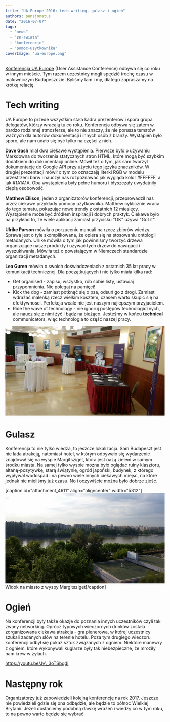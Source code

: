 ```yaml
---
title: "UA Europe 2016: tech writing, gulasz i ogień"
authors: pensjonatus
date: "2016-07-07"
tags:
  - "news"
  - "ze-swiata"
  - "konferencje"
  - "pomoc-uzytkownika"
coverImage: "ua-europe.png"
---
```


[Konferencja UA Europe](http://uaconference.eu/) (User Assistance Conference)
odbywa się co roku w innym mieście. Tym razem uczestnicy mogli spędzić trochę
czasu w malowniczym Budapeszczie. Byliśmy tam i my, dlatego zapraszamy na krótką
relację.

# Tech writing

UA Europe to przede wszystkim stała kadra prezenterów i spora grupa delegatów,
którzy wracają tu co roku. Konferencja odbywa się zatem w bardzo rodzinnej
atmosferze, ale to nie znaczy, że nie porusza tematów ważnych dla autorów
dokumentacji i innych osób z branży. Wystąpień było sporo, ale nam udało się być
tylko na części z nich.

**Dave Gash** miał dwa ciekawe wystąpienia. Pierwsze było o używaniu Markdowna
do tworzenia statycznych stron HTML, które mogą być szybkim dodatkiem do
dokumentacji online. Mówił też o tym, jak sam tworzył dokumentację do Google API
przy użyciu tego języka znaczników. W drugiej prezentacji mówił o tym co
oznaczają literki RGB w modelu przestrzeni barw i nauczył nas rozpoznawać jak
wygląda kolor #FFFFFF, a jak #1A1A1A. Oba wystąpienia były pełne humoru i
błyszczały uwydatniły ciepłą osobowość.

**Matthew Ellison**, jeden z organizatorów konferencji, przeprowadził nas przez
ciekawe przykłady pomocy użytkownika. Matthew cyklicznie wraca do tego tematu,
pokazując nowe trendy z ostatnich 12 miesięcy. Wystąpienie może być źródłem
inspiracji i dobrych praktyk. Ciekawe było na przykład to, że wiele aplikacji
zamiast przycisku "OK" używa "Got it".

**Ulrike Parson** mówiła o porzuceniu manuali na rzecz zbiorów wiedzy. Sprawa
jest o tyle skomplikowana, że opiera się na stosowaniu ontologii metadanych.
Ulrike mówiła o tym jak powinniśmy tworzyć drzewa organizujące nasze produkty i
używać tych drzew do nawigacji i wyszukiwania. Mówiła też o powstającym w
Niemczech standardzie organizacji metadanych.

**Lea Guren** mówiła o swoich doświadczeniach z ostatnich 35 lat pracy w
komunikacji technicznej. Dla początkujących i nie tylko miała kilka rad:

- Get organised - zapisuj wszystko, rób sobie listy, ustawiaj przypomnienia. Nie
  polegaj na pamięci!
- Kick the dog - zamiast potknąć się o psa, odsuń go z drogi. Zamiast wdrażać
  maleńką rzecz wielkim kosztem, czasem warto skupić się na efektywności.
  Perfekcja wcale nie jest naszym najlepszym przyjacielem.
- Ride the wave of technology - nie ignoruj postępów technologicznych, ale naucz
  się z nimi żyć i bądź na bieżąco. Jesteśmy w końcu **technical**
  communicators, więc technologia to część naszej pracy.

[![Sala wystawowa w hotelu konferencyjnym](images/20160609_153158.jpg)](http://techwriter.pl/wp-content/uploads/2016/07/20160609_153158.jpg)

# Gulasz

Konferencja to nie tylko wiedza, to jeszcze lokalizacja. Sam Budapeszt jest nie
lada atrakcją, natomiast hotel, w którym odbywało się wydarzenie znajdował się
na wyspie Margitsziget, która jest oazą zieleni w samym środku miasta. Na samej
tylko wyspie można było oglądać ruiny klasztoru, altanę-pozytywkę, starą
świątynię, ogród japoński, budynek, z którego wypływał wodospad i na pewno wiele
innych ciekawych miejsc, na które jednak nie mieliśmy już czasu. No i oczywiście
można było dobrze zjeść.

\[caption id="attachment_4611" align="aligncenter"
width="5312"\][![Widok na Margiisziget](images/20160609_072313.jpg)](http://techwriter.pl/wp-content/uploads/2016/07/20160609_072313.jpg)
Widok na miasto z wyspy Margitsziget\[/caption\]

# Ogień

Na konferencji były także okazje do poznania innych uczestników czyli tak zwany
networking. Oprócz typowych wieczornych drinków została zorganizowana ciekawa
atrakcja - gra plenerowa, w której uczestnicy szukali zadanych słów na terenie
hotelu. Poza tym drugiego wieczoru konferencji odbył się pokaz sztuk związanych
z ogniem. Niektóre manewry z ogniem, które wykonywali kuglarze były tak
niebezpieczne, że mroziły nam krew w żyłach.

https://youtu.be/Jv\_3oTSbgdI

# Następny rok

Organizatorzy już zapowiedzieli kolejną konferencję na rok 2017. Jeszcze nie
powiedzieli gdzie się ona odbędzie, ale będzie to północ Wielkiej Brytanii.
Jeżeli dostaniemy podobną dawkę wrażeń i wiedzy co w tym roku, to na pewno warto
będzie się wybrać.
